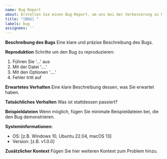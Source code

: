 ```yaml
---
name: Bug Report
about: Erstellen Sie einen Bug-Report, um uns bei der Verbesserung zu helfen
title: "[BUG] "
labels: bug
assignees: ''
---
```


**Beschreibung des Bugs**
Eine klare und präzise Beschreibung des Bugs.

**Reproduktion**
Schritte um den Bug zu reproduzieren:
1. Führen Sie '...' aus
2. Mit der Datei '....'
3. Mit den Optionen '....'
4. Fehler tritt auf

**Erwartetes Verhalten**
Eine klare Beschreibung dessen, was Sie erwartet haben.

**Tatsächliches Verhalten**
Was ist stattdessen passiert?

**Beispieldateien**
Wenn möglich, fügen Sie minimale Beispieldateien bei, die den Bug demonstrieren.

**Systeminformationen:**
 - OS: [z.B. Windows 10, Ubuntu 22.04, macOS 13]
 - Version: [z.B. v1.0.0]

**Zusätzlicher Kontext**
Fügen Sie hier weiteren Kontext zum Problem hinzu.
